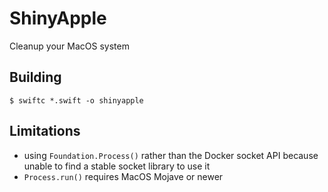 # ShinyApple

Cleanup your MacOS system

## Building

```
$ swiftc *.swift -o shinyapple
```

## Limitations

*  using `Foundation.Process()` rather than the Docker socket API because unable to find a stable socket library to use it
*  `Process.run()` requires MacOS Mojave or newer

